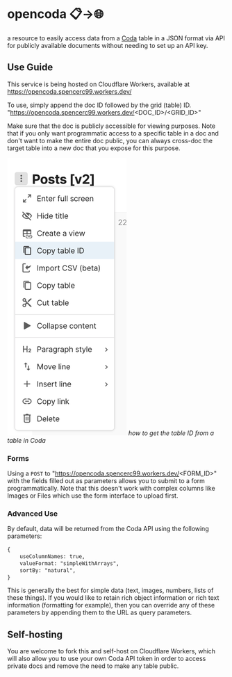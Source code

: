 # opencoda 📋->🌐

a resource to easily access data from a [Coda]() table in a JSON format via API for publicly available documents without needing to set up an API key.

## Use Guide

This service is being hosted on Cloudflare Workers, available at https://opencoda.spencerc99.workers.dev/

To use, simply append the doc ID followed by the grid (table) ID. "https://opencoda.spencerc99.workers.dev/<DOC_ID>/<GRID_ID>"

Make sure that the doc is publicly accessible for viewing purposes. Note that if you only want programmatic access to a specific table in a doc and don't want to make the entire doc public, you can always cross-doc the target table into a new doc that you expose for this purpose.

![](copy-grid-id.png)
_how to get the table ID from a table in Coda_

### Forms

Using a `POST` to "https://opencoda.spencerc99.workers.dev/<FORM_ID>" with the fields filled out as parameters allows you to submit to a form programmatically. Note that this doesn't work with complex columns like Images or Files which use the form interface to upload first.

### Advanced Use

By default, data will be returned from the Coda API using the following parameters:

```
{
    useColumnNames: true,
    valueFormat: "simpleWithArrays",
    sortBy: "natural",
}
```

This is generally the best for simple data (text, images, numbers, lists of these things). If you would like to retain rich object information or rich text information (formatting for example), then you can override any of these parameters by appending them to the URL as query parameters.

## Self-hosting

You are welcome to fork this and self-host on Cloudflare Workers, which will also allow you to use your own Coda API token in order to access private docs and remove the need to make any table public.
